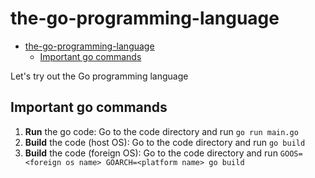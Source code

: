 # the-go-programming-language

- [the-go-programming-language](#the-go-programming-language)
  - [Important go commands](#important-go-commands)

Let's try out the Go programming language

## Important go commands
1. **Run** the go code: Go to the code directory and run
   ```go run main.go```
2. **Build** the code (host OS): Go to the code directory and run
   ```go build```
3. **Build** the code (foreign OS): Go to the code directory and run
   ```GOOS=<foreign os name> GOARCH=<platform name> go build```